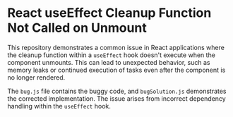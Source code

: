 # React useEffect Cleanup Function Not Called on Unmount

This repository demonstrates a common issue in React applications where the cleanup function within a `useEffect` hook doesn't execute when the component unmounts.  This can lead to unexpected behavior, such as memory leaks or continued execution of tasks even after the component is no longer rendered.

The `bug.js` file contains the buggy code, and `bugSolution.js` demonstrates the corrected implementation.  The issue arises from incorrect dependency handling within the `useEffect` hook.
